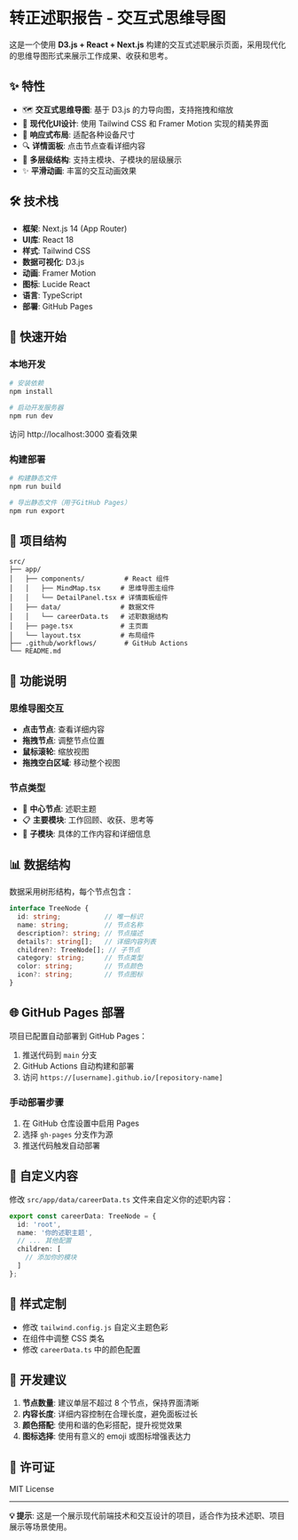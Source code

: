 # 转正述职报告 - 交互式思维导图

这是一个使用 **D3.js + React + Next.js** 构建的交互式述职展示页面，采用现代化的思维导图形式来展示工作成果、收获和思考。

## ✨ 特性

- 🗺️ **交互式思维导图**: 基于 D3.js 的力导向图，支持拖拽和缩放
- 🎨 **现代化UI设计**: 使用 Tailwind CSS 和 Framer Motion 实现的精美界面
- 📱 **响应式布局**: 适配各种设备尺寸
- 🔍 **详情面板**: 点击节点查看详细内容
- 🎯 **多层级结构**: 支持主模块、子模块的层级展示
- ✨ **平滑动画**: 丰富的交互动画效果

## 🛠️ 技术栈

- **框架**: Next.js 14 (App Router)
- **UI库**: React 18
- **样式**: Tailwind CSS
- **数据可视化**: D3.js
- **动画**: Framer Motion
- **图标**: Lucide React
- **语言**: TypeScript
- **部署**: GitHub Pages

## 🚀 快速开始

### 本地开发

```bash
# 安装依赖
npm install

# 启动开发服务器
npm run dev
```

访问 http://localhost:3000 查看效果

### 构建部署

```bash
# 构建静态文件
npm run build

# 导出静态文件（用于GitHub Pages）
npm run export
```

## 📁 项目结构

```
src/
├── app/
│   ├── components/          # React 组件
│   │   ├── MindMap.tsx     # 思维导图主组件
│   │   └── DetailPanel.tsx # 详情面板组件
│   ├── data/               # 数据文件
│   │   └── careerData.ts   # 述职数据结构
│   ├── page.tsx            # 主页面
│   └── layout.tsx          # 布局组件
├── .github/workflows/       # GitHub Actions
└── README.md
```

## 🎯 功能说明

### 思维导图交互

- **点击节点**: 查看详细内容
- **拖拽节点**: 调整节点位置
- **鼠标滚轮**: 缩放视图
- **拖拽空白区域**: 移动整个视图

### 节点类型

- 🎯 **中心节点**: 述职主题
- 📋 **主要模块**: 工作回顾、收获、思考等
- 📌 **子模块**: 具体的工作内容和详细信息

## 📊 数据结构

数据采用树形结构，每个节点包含：

```typescript
interface TreeNode {
  id: string;           // 唯一标识
  name: string;         // 节点名称
  description?: string; // 节点描述
  details?: string[];   // 详细内容列表
  children?: TreeNode[]; // 子节点
  category: string;     // 节点类型
  color: string;        // 节点颜色
  icon?: string;        // 节点图标
}
```

## 🌐 GitHub Pages 部署

项目已配置自动部署到 GitHub Pages：

1. 推送代码到 `main` 分支
2. GitHub Actions 自动构建和部署
3. 访问 `https://[username].github.io/[repository-name]`

### 手动部署步骤

1. 在 GitHub 仓库设置中启用 Pages
2. 选择 `gh-pages` 分支作为源
3. 推送代码触发自动部署

## 📝 自定义内容

修改 `src/app/data/careerData.ts` 文件来自定义你的述职内容：

```typescript
export const careerData: TreeNode = {
  id: 'root',
  name: '你的述职主题',
  // ... 其他配置
  children: [
    // 添加你的模块
  ]
};
```

## 🎨 样式定制

- 修改 `tailwind.config.js` 自定义主题色彩
- 在组件中调整 CSS 类名
- 修改 `careerData.ts` 中的颜色配置

## 🔧 开发建议

1. **节点数量**: 建议单层不超过 8 个节点，保持界面清晰
2. **内容长度**: 详细内容控制在合理长度，避免面板过长
3. **颜色搭配**: 使用和谐的色彩搭配，提升视觉效果
4. **图标选择**: 使用有意义的 emoji 或图标增强表达力

## 📄 许可证

MIT License

---

**💡 提示**: 这是一个展示现代前端技术和交互设计的项目，适合作为技术述职、项目展示等场景使用。
